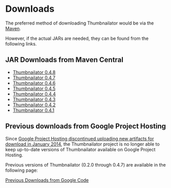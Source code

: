 # Downloads #

The preferred method of downloading Thumbnailator would be via the [Maven](Maven.md).

However, if the actual JARs are needed, they can be found from the following links.

## JAR Downloads from Maven Central ##

  * [Thumbnailator 0.4.8](http://search.maven.org/#artifactdetails|net.coobird|thumbnailator|0.4.8|jar)
  * [Thumbnailator 0.4.7](http://search.maven.org/#artifactdetails|net.coobird|thumbnailator|0.4.7|jar)
  * [Thumbnailator 0.4.6](http://search.maven.org/#artifactdetails|net.coobird|thumbnailator|0.4.6|jar)
  * [Thumbnailator 0.4.5](http://search.maven.org/#artifactdetails|net.coobird|thumbnailator|0.4.5|jar)
  * [Thumbnailator 0.4.4](http://search.maven.org/#artifactdetails|net.coobird|thumbnailator|0.4.4|jar)
  * [Thumbnailator 0.4.3](http://search.maven.org/#artifactdetails|net.coobird|thumbnailator|0.4.3|jar)
  * [Thumbnailator 0.4.2](http://search.maven.org/#artifactdetails|net.coobird|thumbnailator|0.4.2|jar)
  * [Thumbnailator 0.4.1](http://search.maven.org/#artifactdetails|net.coobird|thumbnailator|0.4.1|jar)

## Previous downloads from Google Project Hosting ##

Since [Google Project Hosting discontinued uploading new artifacts for download in January 2014](http://google-opensource.blogspot.jp/2013/05/a-change-to-google-code-download-service.html), the Thumbnailator project is no longer able to keep up-to-date versions of Thumbnailator available on Google Project Hosting.

Previous versions of Thumbnailator (0.2.0 through 0.4.7) are available in the following page:

[Previous Downloads from Google Code](https://code.google.com/p/thumbnailator/downloads/list)